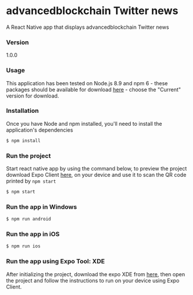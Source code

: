 # advancedblockchain Twitter news

A React Native app that displays advancedblockchain Twitter news 

### Version
1.0.0

### Usage

This application has been tested on Node.js 8.9 and npm 6 - these packages should
be available for download [here](https://nodejs.org/en/) - choose the "Current"
version for download.

### Installation

Once you have Node and npm installed, you'll need
to install the application's dependencies

```sh
$ npm install
```

### Run the project

Start react native app by using the command below,
to preview the project download Expo Client [here](https://expo.io/learn), 
on your device and use it to scan the QR code printed by ```npm start```

```sh
$ npm start
```
### Run the app in Windows

```sh
$ npm run android
```

### Run the app in iOS

```sh
$ npm run ios
```

### Run the app using Expo Tool: XDE

After initializing the project, download the expo XDE from [here](https://docs.expo.io/versions/latest/introduction/installation),
then open the project and follow the instructions to run on your device using Expo Client.

